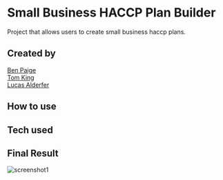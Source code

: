 # Small Business HACCP Plan Builder

Project that allows users to create small business haccp plans. 

## Created by
[Ben Paige](https://github.com/benjaminpaige)  
[Tom King](https://github.com/tomkingkong)  
[Lucas Alderfer](https://github.com/LucasAlderfer)  
	

## How to use

## Tech used

## Final Result

![screenshot1]() 


